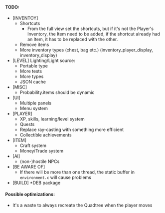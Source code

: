 #### TODO:
* [INVENTOY]
    * Shortcuts
        * From the full view set the shortcuts, but if it's not the Player's
        Inventory, the Item need to be added, if the shortcut already had an Item,
        it has to be replaced with the other.
    * Remove items
    * More inventory types (chest, bag etc.) (inventory_player_display, inventory_display)
* [LEVEL] Lighting/Light source:
    * Portable type
    * More tests
    * More types
    * JSON cache
* [MISC]
    * Probability.items should be dynamic
* [UI]
    * Multiple panels
    * Menu system
* [PLAYER]
    * XP, skills, learning/level system
    * Quests
    * Replace ray-casting with something more efficient
    * Collectíble achievements
* [ITEM]
    * Craft system
    * Money/Trade system
* [AI]
    * (non-)hostile NPCs
* [BE AWARE OF]
    * If there will be more than one thread, the static buffer in `environment.c` will cause problems
* [BUILD]
    *DEB package


#### Possible optimizations:
* It's a waste to always recreate the Quadtree when the player moves
